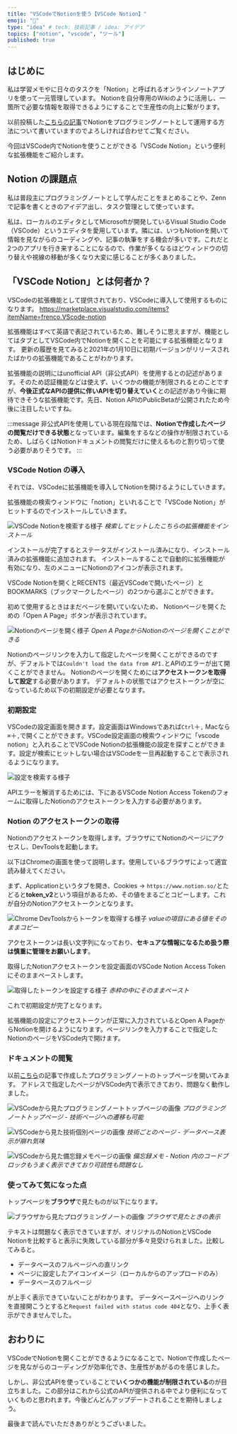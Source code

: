 ```yaml
---
title: "VSCodeでNotionを使う【VSCode Notion】"
emoji: "💎"
type: "idea" # tech: 技術記事 / idea: アイデア
topics: ["notion", "vscode", "ツール"]
published: true
---
```


## はじめに

私は学習メモやに日々のタスクを「Notion」と呼ばれるオンラインノートアプリを使って一元管理しています。
Notionを自分専用のWikiのように活用し、一箇所で必要な情報を取得できるようにすることで生産性の向上に繋がります。

以前投稿した[こちらの記事](https://zenn.dev/ryuu/articles/8f7513d83f05c77d06a3)でNotionをプログラミングノートとして運用する方法について書いていますのでよろしければ合わせてご覧ください。

今回はVSCode内でNotionを使うことができる「VSCode Notion」という便利な拡張機能をご紹介します。

## Notion の課題点

私は普段主にプログラミングノートとして学んだことをまとめることや、Zennで記事を書くときのアイデア出し、タスク管理として使っています。

私は、ローカルのエディタとしてMicrosoftが開発しているVisual Studio Code（VSCode）というエディタを愛用しています。隣には、いつもNotionを開いて情報を見ながらのコーディングや、記事の執筆をする機会が多いです。これだと2つのアプリを行き来することになるので、作業が多くなるほどウィンドウの切り替えや視線の移動が多くなり大変に感じることが多くありました。

## 「VSCode Notion」とは何者か？

VSCodeの拡張機能として提供されており、VSCodeに導入して使用するものになります。
https://marketplace.visualstudio.com/items?itemName=frenco.VScode-notion

拡張機能はすべて英語で表記されているため、難しそうに思えますが、機能としてはタブとしてVSCode内でNotionを開くことを可能にする拡張機能となります。
更新の履歴を見てみると2021年の1月10日に初期バージョンがリリースされたばかりの拡張機能であることがわかります。

拡張機能の説明にはunofficial API（非公式API）を使用するとの記述があります。そのため認証機能などは使えず、いくつかの機能が制限されるとのことですが、**今後正式なAPIの提供に伴いAPIを切り替えていく**との記述があり今後に期待できそうな拡張機能です。先日、Notion APIのPublicBetaが公開されたため今後に注目したいですね。

:::message
非公式APIを使用している現在段階では、**Notionで作成したページの閲覧だけできる状態**となっています。編集をするなどの操作が制限されているため、しばらくはNotionドキュメントの閲覧だけに使えるものと割り切って使う必要がありそうです。
:::

### VSCode Notion の導入

それでは、VSCodeに拡張機能を導入してNotionを開けるようにしていきます。

拡張機能の検索ウィンドウに「notion」といれることで「VSCode Notion」がヒットするのでインストールしていきます。

![VSCode Notionを検索する様子](/images/what-vscodenotion/image01.png)
*検索してヒットしたこちらの拡張機能をインストール*

インストールが完了するとステータスがインストール済みになり、インストール済みの拡張機能に追加されます。
インストールすることで自動的に拡張機能が有効になり、左のメニューにNotionのアイコンが表示されます。

VSCode Notionを開くとRECENTS（最近VSCodeで開いたページ）とBOOKMARKS（ブックマークしたページ）の2つから選ぶことができます。

初めて使用するときはまだページを開いていないため、 Notionページを開くための「Open A Page」ボタンが表示されています。

![Notionのページを開く様子](/images/what-vscodenotion/image02.png)
*Open A PageからNotionのページを開くことができる*

Notionのページリンクを入力して指定したページを開くことができるのですが、デフォルトでは`Couldn't load the data from API.`とAPIのエラーが出て開くことができません。
Notionのページを開くためには**アクセストークンを取得して設定**する必要があります。
デフォルトの状態ではアクセストークンが空になっているため以下の初期設定が必要となります。

### 初期設定

VSCodeの設定画面を開きます。設定画面はWindowsであれば`Ctrl`＋`,` Macなら`⌘`＋`,`で開くことができます。VSCode設定画面の検索ウィンドウに「vscode notion」と入れることでVSCode Notionの拡張機能の設定を探すことができます。設定が検索にヒットしない場合はVSCodeを一旦再起動することで表示されるようになります。

![設定を検索する様子](/images/what-vscodenotion/image03.png)

APIエラーを解消するためには、下にあるVSCode Notion Access Tokenのフォームに取得したNotionのアクセストークンを入力する必要があります。

### Notion のアクセストークンの取得

Notionのアクセストークンを取得します。ブラウザにてNotionのページにアクセスし、DevToolsを起動します。

以下はChromeの画面を使って説明します。使用しているブラウザによって適宜読み替えてください。

まず、Applicationというタブを開き、Cookies → `https://www.notion.so/`とたどると**token_v2**という項目があるため、その値をまるごとコピーします。これが自分のNotionアクセストークンとなります。

![Chrome DevToolsからトークンを取得する様子](/images/what-vscodenotion/image04.png)
*valueの項目にある値をそのままコピー*

アクセストークンは長い文字列になっており、**セキュアな情報になるため扱う際は慎重に管理をお願いします**。

取得したNotionアクセストークンを設定画面のVSCode Notion Access Tokenにそのままペーストします。

![取得したトークンを設定する様子](/images/what-vscodenotion/image05.png)
*赤枠の中にそのままペースト*

これで初期設定が完了となります。

拡張機能の設定にアクセストークンが正常に入力されているとOpen A PageからNotionを開けるようになります。ページリンクを入力することで指定したNotionのページをVSCode内で開けます。

### ドキュメントの閲覧

以前[こちら](https://zenn.dev/ryuu/articles/8f7513d83f05c77d06a3)の記事で作成したプログラミングノートのトップページを開いてみます。
アドレスで指定したページがVSCode内で表示できており、問題なく動作しました。

![VSCodeから見たプログラミングノートトップページの画像](/images/what-vscodenotion/image05.png)
*プログラミングノートトップページ - 技術ページへの遷移も可能*

![VSCodeから見た技術個別ページの画像](/images/what-vscodenotion/image06.png)
*技術ごとのページ - データベース表示が崩れ気味*

![VSCodeから見た備忘録メモページの画像](/images/what-vscodenotion/image07.png)
*備忘録メモ - Notion 内のコードブロックもうまく表示できており可読性も問題なし*

### 使ってみて気になった点

トップページを**ブラウザ**で見たものが以下になります。

![ブラウザから見たプログラミングノートの画像](/images/what-vscodenotion/image08.png)
*ブラウザで見たときの表示*

テキストは問題なく表示できていますが、オリジナルのNotionとVSCode Notionを比較すると表示に失敗している部分が多々見受けられました。比較してみると。

- データベースのフルページへの直リンク
- ページに設定したアイコンイメージ（ローカルからのアップロードのみ）
- データベースのフルページ

が上手く表示できていないことがわかります。
データベースページヘのリンクを直接開こうとすると`Request failed with status code 404`となり、上手く表示ができませんでした。

## おわりに

VSCodeでNotionを開くことができるようになることで、Notionで作成したページを見ながらのコーディングが効率化でき、生産性があがるのを感じました。

しかし、非公式APIを使っていることで**いくつかの機能が制限されている**のが目立ちました。この部分はこれから公式のAPIが提供される中でより便利になっていくものと思われます。今後どんどんアップデートされることを期待しましょう。

最後まで読んでいただきありがとうございました。
